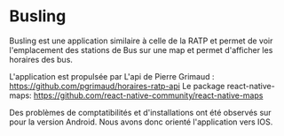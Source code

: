 # Busling

Busling est une application similaire à celle de la RATP et permet de voir l'emplacement des stations de Bus sur une map et permet d'afficher les horaires des bus.

L'application est propulsée par 
  L'api de Pierre Grimaud : https://github.com/pgrimaud/horaires-ratp-api
  Le package react-native-maps: https://github.com/react-native-community/react-native-maps
  
Des problèmes de comptatibilités et d'installations ont été observés sur pour la version Android. Nous avons donc orienté l'application vers IOS.
